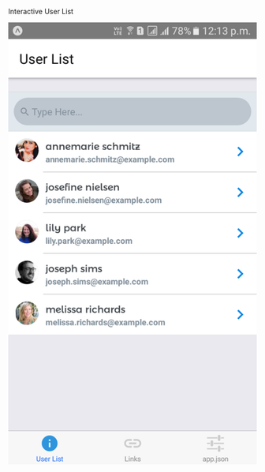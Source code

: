 Interactive User List

![alt text](https://github.com/aniketparab4/user-list/blob/master/user_list.png)

